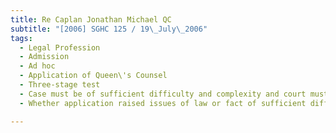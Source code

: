 ```yaml
---
title: Re Caplan Jonathan Michael QC 
subtitle: "[2006] SGHC 125 / 19\_July\_2006"
tags:
  - Legal Profession
  - Admission
  - Ad hoc
  - Application of Queen\'s Counsel
  - Three-stage test
  - Case must be of sufficient difficulty and complexity and court must have regard to the circumstances in the case
  - Whether application raised issues of law or fact of sufficient difficulty or complexity

---
```


